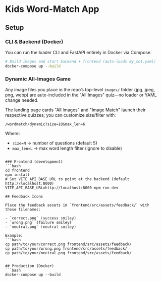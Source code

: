 # Kids Word-Match App

## Setup

### CLI & Backend (Docker)
You can run the loader CLI and FastAPI entirely in Docker via Compose:
```bash
# Build images and start backend + frontend (auto-loads my_set.yaml)
docker-compose up --build
```

### Dynamic All-Images Game

Any image files you place in the repo’s top-level `images/` folder (jpg, jpeg, png, webp) are auto-included in the "All Images" quiz—no loader or YAML change needed.

The landing page cards "All Images" and "Image Match" launch their respective quizzes; you can customize size/filter with:
```text
/wordmatch/dynamic?size=10&max_len=6
```
Where:
- `size=N` → number of questions (default 5)
- `max_len=L` → max word length filter (ignore to disable)
```

### Frontend (development)
```bash
cd frontend
npm install
# Set VITE_API_BASE_URL to point at the backend (default http://localhost:8000)
VITE_API_BASE_URL=http://localhost:8000 npm run dev

## Feedback Icons

Place the feedback assets in `frontend/src/assets/feedback/` with these filenames:

- `correct.png` (success smiley)
- `wrong.png` (failure smiley)
- `neutral.png` (neutral smiley)

Example:
```bash
cp path/to/your/correct.png frontend/src/assets/feedback/
cp path/to/your/wrong.png frontend/src/assets/feedback/
cp path/to/your/neutral.png frontend/src/assets/feedback/
```
```

## Production (Docker)
```bash
docker-compose up --build
```